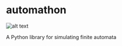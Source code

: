 # automathon

![alt text](https://travis-ci.com/rohaquinlop/automathon.svg?branch=main)

A Python library for simulating finite automata

